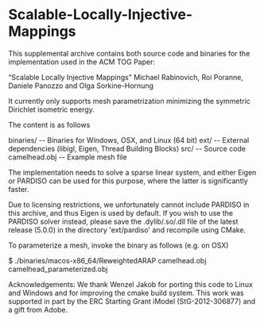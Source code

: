 # Scalable-Locally-Injective-Mappings
This supplemental archive contains both source code and binaries for the implementation
used in the ACM TOG Paper:

“Scalable Locally Injective Mappings"
Michael Rabinovich, Roi Poranne, Daniele Panozzo and Olga Sorkine-Hornung

It currently only supports mesh parametrization minimizing the symmetric Dirichlet isometric energy.

The content is as follows

binaries/     -- Binaries for Windows, OSX, and Linux (64 bit)
ext/          -- External dependencies (libigl, Eigen, Thread Building Blocks)
src/          -- Source code
camelhead.obj -- Example mesh file

The implementation needs to solve a sparse linear system, and either Eigen or
PARDISO can be used for this purpose, where the latter is significantly faster.

Due to licensing restrictions, we unfortunately cannot include PARDISO in this
archive, and thus Eigen is used by default. If you wish to use the PARDISO solver
instead, please save the .dylib/.so/.dll file of the latest release (5.0.0)
in the directory 'ext/pardiso' and recompile using CMake.

To parameterize a mesh, invoke the binary as follows (e.g. on OSX)

$ ./binaries/macos-x86_64/ReweightedARAP camelhead.obj camelhead_parameterized.obj

Acknowledgements:
We thank Wenzel Jakob for porting this code to Linux and Windows and for
improving the cmake build system.
This work was supported in part by the ERC Starting Grant iModel (StG-2012-306877) and a gift from Adobe.
